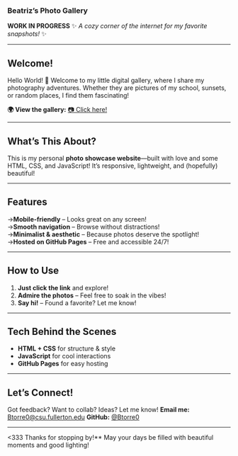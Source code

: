 ### **Beatriz’s Photo Gallery**

**WORK IN PROGRESS**
✨ *A cozy corner of the internet for my favorite snapshots!* ✨  

---

## **Welcome!**
Hello World! 👋 Welcome to my little digital gallery, where I share my photography adventures. Whether they are pictures of my school, sunsets, or random places, I find them fascinating!

**🌍 View the gallery:** [📷 Click here!](https://Btorre0.github.io/photo-gal/)  

---

## **What’s This About?**
This is my personal **photo showcase website**—built with love and some HTML, CSS, and JavaScript! It’s responsive, lightweight, and (hopefully) beautiful!  

---

## **Features**
&rarr;**Mobile-friendly** – Looks great on any screen!  
&rarr;**Smooth navigation** – Browse without distractions!  
&rarr;**Minimalist & aesthetic** – Because photos deserve the spotlight!  
&rarr;**Hosted on GitHub Pages** – Free and accessible 24/7!  

---

## **How to Use**
1. **Just click the link** and explore!
2. **Admire the photos** – Feel free to soak in the vibes!
3. **Say hi!** – Found a favorite? Let me know!

---

## **Tech Behind the Scenes**
- **HTML + CSS** for structure & style  
- **JavaScript** for cool interactions  
- **GitHub Pages** for easy hosting  

---

## **Let’s Connect!**
Got feedback? Want to collab? Ideas? Let me know!
**Email me:** [Btorre0@csu.fullerton.edu](mailto:Btorre0@csu.fullerton.edu)
**GitHub:** [@Btorre0](https://github.com/Btorre0)

---

<333 Thanks for stopping by!** May your days be filled with beautiful moments and good lighting!
